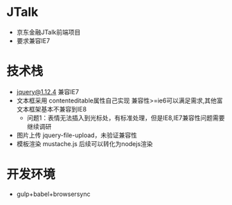 # JTalk
- 京东金融JTalk前端项目
- 要求兼容IE7

# 技术栈
- jquery@1.12.4 兼容IE7
- 文本框采用 contenteditable属性自己实现 兼容性>=ie6可以满足需求,其他富文本框架基本不兼容到IE8
    - 问题1：表情无法插入到光标处，有标准处理，但是IE8,IE7兼容性问题需要继续调研
- 图片上传 jquery-file-upload，未验证兼容性
- 模板渲染 mustache.js 后续可以转化为nodejs渲染

# 开发环境
- gulp+babel+browsersync